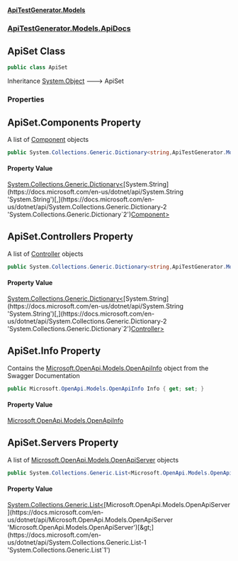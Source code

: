 #### [ApiTestGenerator.Models](ApiTestGenerator.Models.md 'ApiTestGenerator.Models')
### [ApiTestGenerator.Models.ApiDocs](ApiTestGenerator.Models.md#ApiTestGenerator.Models.ApiDocs 'ApiTestGenerator.Models.ApiDocs')

## ApiSet Class

```csharp
public class ApiSet
```

Inheritance [System.Object](https://docs.microsoft.com/en-us/dotnet/api/System.Object 'System.Object') &#129106; ApiSet
### Properties

<a name='ApiTestGenerator.Models.ApiDocs.ApiSet.Components'></a>

## ApiSet.Components Property

A list of [Component](Component.md 'ApiTestGenerator.Models.ApiDocs.Component') objects

```csharp
public System.Collections.Generic.Dictionary<string,ApiTestGenerator.Models.ApiDocs.Component> Components { get; set; }
```

#### Property Value
[System.Collections.Generic.Dictionary&lt;](https://docs.microsoft.com/en-us/dotnet/api/System.Collections.Generic.Dictionary-2 'System.Collections.Generic.Dictionary`2')[System.String](https://docs.microsoft.com/en-us/dotnet/api/System.String 'System.String')[,](https://docs.microsoft.com/en-us/dotnet/api/System.Collections.Generic.Dictionary-2 'System.Collections.Generic.Dictionary`2')[Component](Component.md 'ApiTestGenerator.Models.ApiDocs.Component')[&gt;](https://docs.microsoft.com/en-us/dotnet/api/System.Collections.Generic.Dictionary-2 'System.Collections.Generic.Dictionary`2')

<a name='ApiTestGenerator.Models.ApiDocs.ApiSet.Controllers'></a>

## ApiSet.Controllers Property

A list of [Controller](Controller.md 'ApiTestGenerator.Models.ApiDocs.Controller') objects

```csharp
public System.Collections.Generic.Dictionary<string,ApiTestGenerator.Models.ApiDocs.Controller> Controllers { get; set; }
```

#### Property Value
[System.Collections.Generic.Dictionary&lt;](https://docs.microsoft.com/en-us/dotnet/api/System.Collections.Generic.Dictionary-2 'System.Collections.Generic.Dictionary`2')[System.String](https://docs.microsoft.com/en-us/dotnet/api/System.String 'System.String')[,](https://docs.microsoft.com/en-us/dotnet/api/System.Collections.Generic.Dictionary-2 'System.Collections.Generic.Dictionary`2')[Controller](Controller.md 'ApiTestGenerator.Models.ApiDocs.Controller')[&gt;](https://docs.microsoft.com/en-us/dotnet/api/System.Collections.Generic.Dictionary-2 'System.Collections.Generic.Dictionary`2')

<a name='ApiTestGenerator.Models.ApiDocs.ApiSet.Info'></a>

## ApiSet.Info Property

Contains the [Microsoft.OpenApi.Models.OpenApiInfo](https://docs.microsoft.com/en-us/dotnet/api/Microsoft.OpenApi.Models.OpenApiInfo 'Microsoft.OpenApi.Models.OpenApiInfo') object from the Swagger Documentation

```csharp
public Microsoft.OpenApi.Models.OpenApiInfo Info { get; set; }
```

#### Property Value
[Microsoft.OpenApi.Models.OpenApiInfo](https://docs.microsoft.com/en-us/dotnet/api/Microsoft.OpenApi.Models.OpenApiInfo 'Microsoft.OpenApi.Models.OpenApiInfo')

<a name='ApiTestGenerator.Models.ApiDocs.ApiSet.Servers'></a>

## ApiSet.Servers Property

A list of [Microsoft.OpenApi.Models.OpenApiServer](https://docs.microsoft.com/en-us/dotnet/api/Microsoft.OpenApi.Models.OpenApiServer 'Microsoft.OpenApi.Models.OpenApiServer') objects

```csharp
public System.Collections.Generic.List<Microsoft.OpenApi.Models.OpenApiServer> Servers { get; set; }
```

#### Property Value
[System.Collections.Generic.List&lt;](https://docs.microsoft.com/en-us/dotnet/api/System.Collections.Generic.List-1 'System.Collections.Generic.List`1')[Microsoft.OpenApi.Models.OpenApiServer](https://docs.microsoft.com/en-us/dotnet/api/Microsoft.OpenApi.Models.OpenApiServer 'Microsoft.OpenApi.Models.OpenApiServer')[&gt;](https://docs.microsoft.com/en-us/dotnet/api/System.Collections.Generic.List-1 'System.Collections.Generic.List`1')